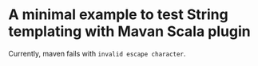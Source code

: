 # A minimal example to test String templating with Mavan Scala plugin

Currently, maven fails with `invalid escape character`. 